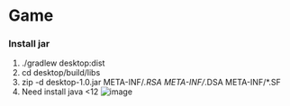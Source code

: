 # Game

### Install jar
1. ./gradlew desktop:dist
2. cd desktop/build/libs
3. zip -d desktop-1.0.jar META-INF/*.RSA META-INF/*.DSA META-INF/*.SF
4. Need install java <12
![image](https://user-images.githubusercontent.com/35292229/118617639-7e4aaf80-b7cb-11eb-91a2-610c671d5b1c.png)
